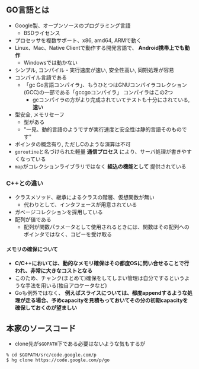 ## GO言語とは
* Google製、オープンソースのプログラミング言語
    * BSDライセンス
* プロセッサを複数サポート、x86, amd64, ARMで動く
* Linux、Mac、Native Clientで動作する開発言語で、 __Android携帯上でも動作__
    * Windowsでは動かない
* シンプル, コンパイル・実行速度が速い, 安全性高い, 同期処理が容易
* コンパイル言語である
    * 「gc Go言語コンパイラ」、もうひとつはGNUコンパイラコレクション(GCC)の一部である「gccgoコンパイラ」 コンパイラはこの2つ
        * gcコンパイラの方がより完成されていてテストも十分にされている, __速い__
* 型安全, メモリセーフ
    * 型がある
    * "一見、動的言語のようですが実行速度と安全性は静的言語そのものです"
* ポインタの概念有り, ただしCのような演算は不可
* `goroutine`と名づけられた軽量 __通信プロセス__ により、サーバ処理が書きやすくなっている
* `map`がコレクションライブラリではなく __組込の機能として__ 提供されている

### C++との違い
* クラスメソッド、継承によるクラスの階層、仮想関数が無い
    * 代わりとして、インタフェースが用意されている
* ガベージコレクションを採用している
* 配列が値である
    * 配列が関数パラメータとして使用されるときには、関数はその配列へのポインタではなく、コピーを受け取る

#### メモリの確保について
* __C/C++においては、動的なメモリ確保はその都度OSに問い合せることで行われ、非常に大きなコストとなる__
* このため、チャンク(まとめて)確保をしてしまい管理は自分でするというような手法を用いる(独自アロケータなど)
* Goも例外ではなく、 __例えばスライスについては、都度appendするような処理が走る場合、予めcapacityを見積もっておいてその分の初期capacityを確保しておくのが望ましい__


## 本家のソースコード

* clone先が`$GOPATH`下である必要はないような気もするが

```
% cd $GOPATH/src/code.google.com/p
$ hg clone https://code.google.com/p/go
```
